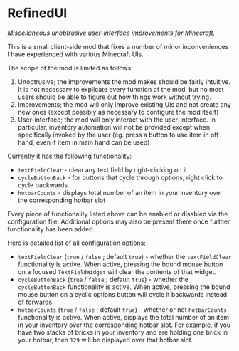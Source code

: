 # RefinedUI

*Miscellaneous unobtrusive user-interface improvements for Minecraft.*

This is a small client-side mod that fixes a number of minor inconveniences I have experienced with various Minecraft UIs.  

The scope of the mod is limited as follows:

1. Unobtrusive; the improvements the mod makes should be fairly intuitive.  It is not necessary to explicate every function of the mod, but no most users should be able to figure out how things work without trying.
1. Improvements; the mod will only improve existing UIs and not create any new ones (except possibly as necessary to configure the mod itself)
1. User-interface; the mod will only interact with the user-interface.  In particular, inventory automation will not be provided except when specifically invoked by the user (eg. press a button to use item in off hand, even if item in main hand can be used)

Currently it has the following functionality:

- `textFieldClear` - clear any text field by right-clicking on it
- `cycleButtonBack` - for buttons that cycle through options, right click to cycle backwards
- `hotbarCounts` - displays total number of an item in your inventory over the corresponding hotbar slot

Every piece of functionality listed above can be enabled or disabled via the configuration file.  Additional options may also be present there once further functionality has been added.

Here is detailed list of all configuration options:

- `textFieldClear` (`true` / `false` ; default `true`) - whether the `textFieldClear` functionality is active.  When active, pressing the bound mouse button on a focused `TextFieldWidget` will clear the contents of that widget.
- `cycleButtonBack` (`true` / `false` ; default `true`) - whether the `cycleButtonBack` functionality is active.  When active, pressing the bound mouse button on a cyclic options button will cycle it backwards instead of forwards.
- `hotbarCounts` (`true` / `false` ; default `true`) - whether or not `hotbarCounts` functionality is active.  When active, displays the total number of an item in your inventory over the corresponding hotbar slot.  For example, if you have two stacks of bricks in your inventory and are holding one brick in your hotbar, then `129` will be displayed over that hotbar slot.
